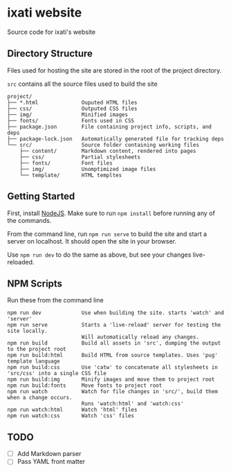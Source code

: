 # ixati website
Source code for ixati's website

## Directory Structure
Files used for hosting the site are stored in the root of the project directory.

`src` contains all the source files used to build the site
```
project/
├── *.html              Ouputed HTML files
├── css/                Outputed CSS files
├── img/                Minified images
├── fonts/              Fonts used in CSS
├── package.json        File containing project info, scripts, and deps
├── package-lock.json   Automatically generated file for tracking deps
└── src/                Source folder containing working files
    ├── content/        Markdown content, rendered into pages
    ├── css/            Partial stylesheets
    ├── fonts/          Font files
    ├── img/            Unomptimized image files
    └── template/       HTML templtes
```

## Getting Started
First, install [NodeJS](https://nodejs.org/en/). Make sure to run `npm install` before running any of the commands.

From the command line, run `npm run serve` to build the site and start a server on localhost. It should open the site in your browser.

Use `npm run dev` to do the same as above, but see your changes live-reloaded.

## NPM Scripts
Run these from the command line
```text
npm run dev             Use when building the site. starts 'watch' and 'server'
npm run serve           Starts a 'live-reload' server for testing the site locally.
                        Will automatically reload any changes.
npm run build           Build all assets in 'src', dumping the output to the project root
npm run build:html      Build HTML from source templates. Uses 'pug' template language
npm run build:css       Use 'catw' to concatenate all stylesheets in 'src/css' into a single CSS file
npm run build:img       Minify images and move them to project root
npm run build:fonts     Move fonts to project root
npm run watch           Watch for file changes in 'src/', build them when a change occurs.
                        Runs 'watch:html' and 'watch:css'
npm run watch:html      Watch 'html' files
npm run watch:css       Watch 'css' files
```

## TODO
- [ ] Add Markdown parser
- [ ] Pass YAML front matter
